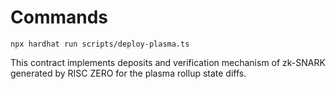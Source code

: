# Commands

```shell
npx hardhat run scripts/deploy-plasma.ts
```

This contract implements deposits and verification mechanism of zk-SNARK generated by RISC ZERO for the plasma rollup state diffs.
